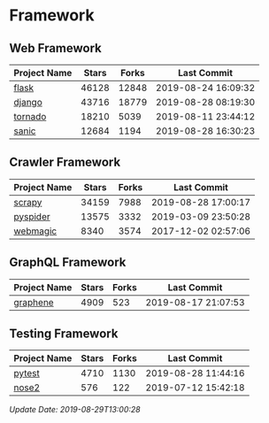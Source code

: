 # Framework

## Web Framework

| Project Name | Stars | Forks | Last Commit |
| ------------ | ----- | ----- | ----------- |
| [flask](https://github.com/pallets/flask) | 46128 | 12848 | 2019-08-24 16:09:32 |
| [django](https://github.com/django/django) | 43716 | 18779 | 2019-08-28 08:19:30 |
| [tornado](https://github.com/tornadoweb/tornado) | 18210 | 5039 | 2019-08-11 23:44:12 |
| [sanic](https://github.com/huge-success/sanic) | 12684 | 1194 | 2019-08-28 16:30:23 |

## Crawler Framework

| Project Name | Stars | Forks | Last Commit |
| ------------ | ----- | ----- | ----------- |
| [scrapy](https://github.com/scrapy/scrapy) | 34159 | 7988 | 2019-08-28 17:00:17 |
| [pyspider](https://github.com/binux/pyspider) | 13575 | 3332 | 2019-03-09 23:50:28 |
| [webmagic](https://github.com/code4craft/webmagic) | 8340 | 3574 | 2017-12-02 02:57:06 |

## GraphQL Framework

| Project Name | Stars | Forks | Last Commit |
| ------------ | ----- | ----- | ----------- |
| [graphene](https://github.com/graphql-python/graphene) | 4909 | 523 | 2019-08-17 21:07:53 |

## Testing Framework

| Project Name | Stars | Forks | Last Commit |
| ------------ | ----- | ----- | ----------- |
| [pytest](https://github.com/pytest-dev/pytest) | 4710 | 1130 | 2019-08-28 11:44:16 |
| [nose2](https://github.com/nose-devs/nose2) | 576 | 122 | 2019-07-12 15:42:18 |

*Update Date: 2019-08-29T13:00:28*